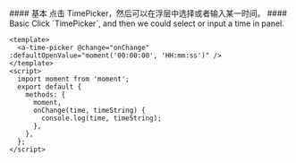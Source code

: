 <cn>
#### 基本
点击 TimePicker，然后可以在浮层中选择或者输入某一时间。
</cn>

<us>
#### Basic
Click `TimePicker`, and then we could select or input a time in panel.
</us>

```tpl
<template>
  <a-time-picker @change="onChange" :defaultOpenValue="moment('00:00:00', 'HH:mm:ss')" />
</template>
<script>
  import moment from 'moment';
  export default {
    methods: {
      moment,
      onChange(time, timeString) {
        console.log(time, timeString);
      },
    },
  };
</script>
```
